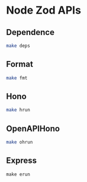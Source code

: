 # Node Zod APIs

## Dependence
```sh
make deps
```

## Format
```sh
make fmt
```

## Hono
```sh
make hrun
```

## OpenAPIHono
```sh
make ohrun
```

## Express
```
make erun
```

